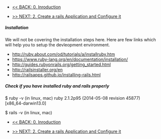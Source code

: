 * [<< BACK: 0. Inroduction](README.md)

* [>> NEXT: 2. Create a rails Application and Configure it](step-2-configure-application.md)


##### Installation

We will not be covering the installation steps here.
Here are few links which will help you to setup the devleopment environment.

* http://ruby.about.com/od/tutorials/a/installruby.htm
* https://www.ruby-lang.org/en/documentation/installation/
* http://guides.rubyonrails.org/getting_started.html
* http://railsinstaller.org/en
* http://railsapps.github.io/installing-rails.html

##### Check if you have installed ruby and rails properly

$ ruby -v (in linux, mac)
ruby 2.1.2p95 (2014-05-08 revision 45877) [x86_64-darwin13.0]

$ rails -v (in linux, mac)

* [<< BACK: 0. Inroduction](README.md)

* [>> NEXT: 2. Create a rails Application and Configure it](step-2-configure-application.md)

